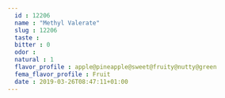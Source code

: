```yaml
---
  id : 12206
  name : "Methyl Valerate"
  slug : 12206
  taste : 
  bitter : 0
  odor : 
  natural : 1
  flavor_profile : apple@pineapple@sweet@fruity@nutty@green
  fema_flavor_profile : Fruit
  date : 2019-03-26T08:47:11+01:00
---
```



